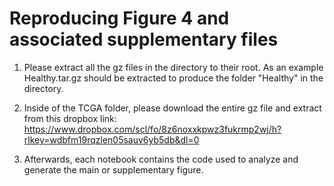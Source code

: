 # Reproducing Figure 4 and associated supplementary files

1. Please extract all the gz files in the directory to their root. As an example Healthy.tar.gz should be extracted to produce the
   folder "Healthy" in the directory.

2. Inside of the TCGA folder, please download the entire gz file and extract from this dropbox link:
   https://www.dropbox.com/scl/fo/8z6noxxkpwz3fukrmp2wj/h?rlkey=wdbfm19rqzlen05sauv6yb5db&dl=0

3. Afterwards, each notebook contains the code used to analyze and generate the main or supplementary figure.
